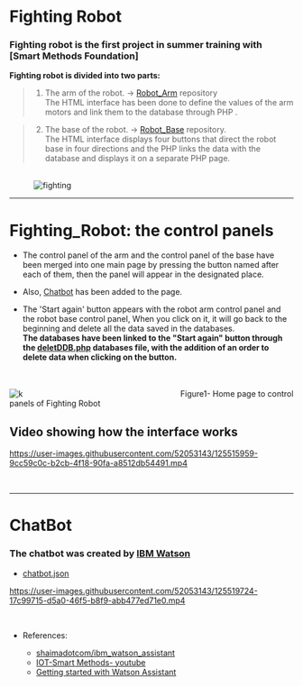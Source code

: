 # Fighting Robot
### Fighting robot is the first project in summer training with [Smart Methods Foundation]
**Fighting robot is divided into two parts:**
>  1. The arm of the robot. → [Robot_Arm](https://github.com/RanaMHM/Robot_Arm) repository<br>
>    The HTML interface has been done to define the values of the arm motors and link them to the database through PHP . <br>

>  2. The base of the robot. →  [Robot_Base](https://github.com/RanaMHM/Robot_Base) repository.<br>
>     The HTML interface displays four buttons that direct the robot base in four directions and the PHP links the data with the database and displays it on a separate PHP page.  

<br> &nbsp;&nbsp;&nbsp;&nbsp;&nbsp;&nbsp;&nbsp;&nbsp;&nbsp;&nbsp; ![fighting](https://user-images.githubusercontent.com/52053143/125397696-f3df9000-e3b6-11eb-875d-aa816abbdd7f.jpg)

***
#  Fighting_Robot: the control panels
*  The control panel of the arm and the control panel of the base have been merged into one main page by pressing the button named after each of them, then the panel will appear in the designated place. 

* Also, [Chatbot](https://github.com/RanaMHM/Fighting_Robot#chatbot) has been added to the page.
* The 'Start again' button appears with the robot arm control panel and  the robot base control panel, When you click on it, it will go back to the beginning and delete all the data saved in the databases.
<br>**The databases have been linked to the "Start again" button through the [deletDDB.php](https://github.com/RanaMHM/Fighting_Robot/blob/main/CodeFiles/deletDDB.php)  databases file, with the addition of an order to delete data when clicking on the button.**<br>



<br><br>
![k](https://user-images.githubusercontent.com/52053143/125505520-cdd6be73-c91d-4f11-a67b-df36cabb5e16.jpg)
&nbsp;&nbsp;&nbsp;&nbsp;&nbsp;&nbsp;&nbsp;&nbsp;&nbsp;&nbsp;&nbsp;&nbsp;&nbsp;&nbsp;&nbsp;&nbsp;&nbsp;&nbsp;&nbsp;&nbsp;&nbsp;&nbsp;&nbsp;&nbsp;&nbsp;&nbsp;&nbsp;&nbsp;&nbsp;&nbsp;&nbsp;&nbsp;&nbsp;&nbsp;&nbsp;&nbsp;&nbsp;&nbsp;&nbsp;&nbsp;&nbsp;&nbsp;&nbsp;&nbsp;&nbsp;&nbsp;&nbsp;&nbsp;&nbsp;&nbsp;&nbsp;&nbsp;&nbsp;&nbsp;&nbsp;&nbsp;&nbsp;&nbsp;&nbsp;&nbsp;&nbsp;&nbsp;&nbsp;&nbsp;&nbsp;&nbsp;&nbsp;&nbsp;&nbsp;&nbsp;Figure1- Home page to control panels of Fighting Robot
<br> 


##  Video showing how the interface works <br>




https://user-images.githubusercontent.com/52053143/125515959-9cc59c0c-b2cb-4f18-90fa-a8512db54491.mp4









<br>

***


# ChatBot

### The chatbot was created by [IBM Watson](https://www.ibm.com/cloud/watson-assistant)
 
 * [chatbot.json](https://github.com/RanaMHM/Fighting_Robot/blob/main/chatbot.json)





https://user-images.githubusercontent.com/52053143/125519724-17c99715-d5a0-46f5-b8f9-abb477ed71e0.mp4

<br>

* References:

  - [shaimadotcom/ibm_watson_assistant](https://github.com/shaimadotcom/ibm_watson_assistant/blob/master/ibmWatsonTutorial_arabic.md)
  - [IOT-Smart Methods- youtube](https://www.youtube.com/watch?v=ACcECCgqISQ)
  - [Getting started with Watson Assistant](https://cloud.ibm.com/docs/assistant?topic=assistant-getting-started)


